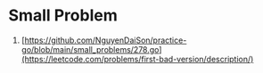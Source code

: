 # Small Problem
1. [https://github.com/NguyenDaiSon/practice-go/blob/main/small_problems/278.go](https://leetcode.com/problems/first-bad-version/description/)
